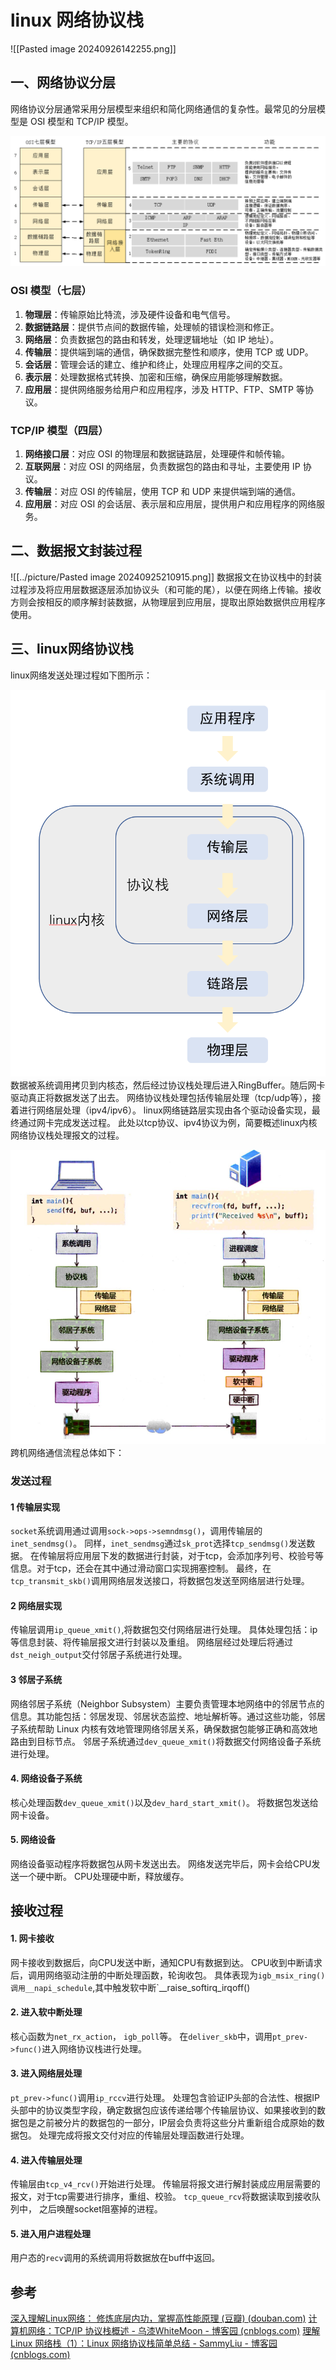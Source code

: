 # linux 网络协议栈

![[Pasted image 20240926142255.png]]

## 一、网络协议分层

网络协议分层通常采用分层模型来组织和简化网络通信的复杂性。最常见的分层模型是 OSI 模型和 TCP/IP 模型。
<!-- ![[../picture/Pasted image 20240925210807.png]] -->
![alt text](../picture/Pasted%20image%2020240925210807.png)
### OSI 模型（七层）
1. **物理层**：传输原始比特流，涉及硬件设备和电气信号。
2. **数据链路层**：提供节点间的数据传输，处理帧的错误检测和修正。
3. **网络层**：负责数据包的路由和转发，处理逻辑地址（如 IP 地址）。
4. **传输层**：提供端到端的通信，确保数据完整性和顺序，使用 TCP 或 UDP。
5. **会话层**：管理会话的建立、维护和终止，处理应用程序之间的交互。
6. **表示层**：处理数据格式转换、加密和压缩，确保应用能够理解数据。
7. **应用层**：提供网络服务给用户和应用程序，涉及 HTTP、FTP、SMTP 等协议。
### TCP/IP 模型（四层）
1. **网络接口层**：对应 OSI 的物理层和数据链路层，处理硬件和帧传输。
2. **互联网层**：对应 OSI 的网络层，负责数据包的路由和寻址，主要使用 IP 协议。
3. **传输层**：对应 OSI 的传输层，使用 TCP 和 UDP 来提供端到端的通信。
4. **应用层**：对应 OSI 的会话层、表示层和应用层，提供用户和应用程序的网络服务。

## 二、数据报文封装过程

![[../picture/Pasted image 20240925210915.png]]
数据报文在协议栈中的封装过程涉及将应用层数据逐层添加协议头（和可能的尾），以便在网络上传输。接收方则会按相反的顺序解封装数据，从物理层到应用层，提取出原始数据供应用程序使用。


## 三、linux网络协议栈
linux网络发送处理过程如下图所示：
<!-- ![[../picture/Pasted image 20240925212532.png]] -->
![alt text](../picture/Pasted%20image%2020240925212532.png)
数据被系统调用拷贝到内核态，然后经过协议栈处理后进⼊RingBuffer。随后⽹卡驱动真正将数据发送了出去。
网络协议栈处理包括传输层处理（tcp/udp等），接着进行网络层处理（ipv4/ipv6）。
linux网络链路层实现由各个驱动设备实现，最终通过网卡完成发送过程。
此处以tcp协议、ipv4协议为例，简要概述linux内核网络协议栈处理报文的过程。

<!-- ![[../picture/Pasted image 20240926093404.png]] -->
![alt text](../picture/Pasted%20image%2020240926093404.png)
跨机网络通信流程总体如下：
### 发送过程
#### 1 传输层实现
`socket`系统调用通过调用`sock->ops->semndmsg()`，调用传输层的`inet_sendmsg()`。
同样，`inet_sendmsg`通过`sk_prot`选择`tcp_sendmsg()`发送数据。
在传输层将应用层下发的数据进行封装，对于tcp，会添加序列号、校验号等信息。对于tcp，还会在其中通过滑动窗口实现拥塞控制。
最终，在`tcp_transmit_skb()`调用网络层发送接口，将数据包发送至网络层进行处理。
#### 2 网络层实现
传输层调用`ip_queue_xmit()`,将数据包交付网络层进行处理。
具体处理包括：ip等信息封装、将传输层报文进行封装以及重组。
网络层经过处理后将通过`dst_neigh_output`交付邻居子系统进行处理。
#### 3 邻居子系统
网络邻居子系统（Neighbor Subsystem）主要负责管理本地网络中的邻居节点的信息。其功能包括：邻居发现、邻居状态监控、地址解析等。通过这些功能，邻居子系统帮助 Linux 内核有效地管理网络邻居关系，确保数据包能够正确和高效地路由到目标节点。
邻居子系统通过`dev_queue_xmit()`将数据交付网络设备子系统进行处理。
#### 4. 网络设备子系统
核心处理函数`dev_queue_xmit()`以及`dev_hard_start_xmit()`。
将数据包发送给网卡设备。

#### 5. 网络设备
网络设备驱动程序将数据包从网卡发送出去。
网络发送完毕后，网卡会给CPU发送一个硬中断。
CPU处理硬中断，释放缓存。

## 接收过程

#### 1. 网卡接收
网卡接收到数据后，向CPU发送中断，通知CPU有数据到达。
CPU收到中断请求后，调用网络驱动注册的中断处理函数，轮询收包。
具体表现为`igb_msix_ring()调用__napi_schedule`,其中触发软中断`__raise_softirq_irqoff()

#### 2. 进入软中断处理
核心函数为`net_rx_action`， `igb_poll`等。
在`deliver_skb`中，调用`pt_prev->func()`进入网络协议栈进行处理。

#### 3. 进入网络层处理
`pt_prev->func()`调用`ip_rccv`进行处理。
处理包含验证IP头部的合法性、根据IP头部中的协议类型字段，确定数据包应该传递给哪个传输层协议、如果接收到的数据包是之前被分片的数据包的一部分，IP层会负责将这些分片重新组合成原始的数据包。
处理完成将报文交付对应的传输层处理函数进行处理。

#### 4. 进入传输层处理
传输层由`tcp_v4_rcv()`开始进行处理。
传输层将报文进行解封装成应用层需要的报文，对于tcp需要进行排序，重组、校验。
`tcp_queue_rcv`将数据读取到接收队列中，
之后唤醒socket阻塞掉的进程。

#### 5. 进入用户进程处理
用户态的`recv`调用的系统调用将数据放在buff中返回。




## 参考
[深入理解Linux网络： 修炼底层内功，掌握高性能原理 (豆瓣) (douban.com)](https://book.douban.com/subject/35922722/)
[计算机网络：TCP/IP 协议栈概述 - 乌漆WhiteMoon - 博客园 (cnblogs.com)](https://www.cnblogs.com/linfangnan/p/13252843.html)
[理解 Linux 网络栈（1）：Linux 网络协议栈简单总结 - SammyLiu - 博客园 (cnblogs.com)](https://www.cnblogs.com/sammyliu/p/5225623.html#:~:text=%E6%9C%AC%E7%B3%BB%E5%88%97%E6%96%87%E7%AB%A0%E6%80%BB)


